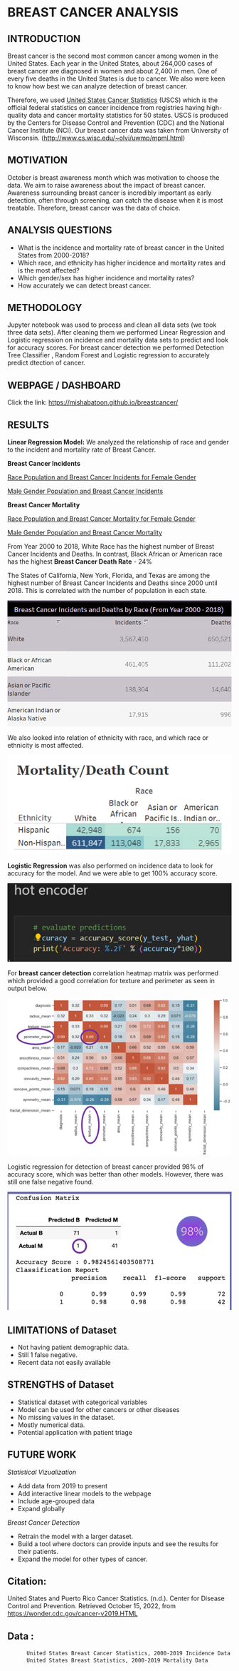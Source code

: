 # BREAST CANCER ANALYSIS



## INTRODUCTION
Breast cancer is the second most common cancer among women in the United States. Each year in the United States, about 264,000 cases of breast cancer are diagnosed in women and about 2,400 in men. One of every five deaths in the United States is due to cancer. We also were keen to know how best we can analyze detection of breast cancer.

Therefore, we used [United States Cancer Statistics](https://www.cdc.gov/cancer/uscs) (USCS) which is the official federal statistics on cancer incidence from registries having high-quality data and cancer mortality statistics for 50 states. USCS is produced by the Centers for Disease Control and Prevention (CDC) and the National Cancer Institute (NCI). Our breast cancer data was taken from University of Wisconsin. (http://www.cs.wisc.edu/~olvi/uwmp/mpml.html)

## MOTIVATION
October is breast awareness month which was motivation to choose the data. We aim to raise awareness about the impact of breast cancer. Awareness surrounding breast cancer is incredibly important as early detection, often through screening, can catch the disease when it is most treatable. Therefore, breast cancer was the data of choice. 

## ANALYSIS QUESTIONS
- What is the incidence and mortality rate of breast cancer in the United States from 2000-2018? 
- Which race, and ethnicity has higher incidence and mortality rates and is the most affected?
- Which gender/sex has higher incidence and mortality rates?
- How accurately we can detect breast cancer.

## METHODOLOGY
Jupyter notebook was used to process and clean all data sets (we took three data sets). After cleaning them we performed Linear Regression and Logistic regression on incidence and mortality data sets to predict and look for accuracy scores. For breast cancer detection we performed Detection Tree Classifier , Random Forest and Logistic regression to accurately predict dtection of cancer.


## WEBPAGE / DASHBOARD
Click the link: https://mishabatoon.github.io/breastcancer/

## RESULTS

**Linear Regression Model:** We analyzed the relationship of race and gender to the incident and mortality rate of Breast Cancer.

**Breast Cancer Incidents**

[Race Population and Breast Cancer Incidents for Female Gender](https://github.com/Mishabatoon/Healthcare_Project/tree/main/Linear%20Regression%20-%20Races_Incident%20Rate)

[Male Gender Population and Breast Cancer Incidents](https://github.com/Mishabatoon/Healthcare_Project/blob/main/Linear%20Regression%20-%20Races_Incident%20Rate/Linear%20Regression%20-%20Breast%20Cancer%20-%20Male%20Incident.ipynb)



**Breast Cancer Mortality**

[Race Population and Breast Cancer Mortality for Female Gender](https://github.com/Mishabatoon/Healthcare_Project/tree/main/Linear%20Regression%20-%20Mortality%20Rate)

[Male Gender Population and Breast Cancer Mortality](https://github.com/Mishabatoon/Healthcare_Project/blob/main/Linear%20Regression%20-%20Mortality%20Rate/Linear%20Regression%20-%20Breast%20Cancer%20-%20Male%20Mortality%20rate.ipynb)

From Year 2000 to 2018, White Race has the highest number of Breast Cancer Incidents and Deaths. In contrast, Black African or American race has the highest **Breast Cancer Death Rate** - 24%

The States of California, New York, Florida, and Texas are among the highest number of Breast Cancer Incidents and Deaths since 2000 until 2018. This is correlated with the number of population in each state.


![combination](resource/incidence%26death.png)

We also looked into relation of ethnicity with race, and which race or ethnicity is most affected.

![ethnicity](resource/ethnicity.png)

**Logistic Regression** was also performed on incidence data to look for accuracy for the model. And we were able to get 100% accuracy score.

![incidence1](resource/incidence1.png)

For **breast cancer detection** correlation heatmap matrix was performed which provided a good correlation for texture and perimeter as seen in output below.

![heatmap](resource/heatmap.png)

Logistic regression for detection of breast cancer provided 98% of accuracy score, which was better than other models. However, there was still one false negative found.

![logisticR](resource/logistic2.png)


## LIMITATIONS of Dataset
- Not having patient demographic data.
- Still 1 false negative. 
- Recent data not easily available

## STRENGTHS of Dataset
- Statistical dataset with categorical variables
- Model can be used for other cancers or other diseases
- No missing values in the dataset.
- Mostly numerical data.
- Potential application with patient triage

## FUTURE WORK

*Statistical Vizualization*
- Add data from 2019 to present
- Add interactive linear models to the webpage
- Include age-grouped data
- Expand globally

*Breast Cancer Detection*
- Retrain the model with a larger dataset. 
- Build a tool where doctors can provide inputs and see the results for their patients.
- Expand the model for other types of cancer.

## Citation: 
United States and Puerto Rico Cancer Statistics. (n.d.). Center for Disease Control and Prevention. Retrieved October 15, 2022, from https://wonder.cdc.gov/cancer-v2019.HTML
## Data : 
          United States Breast Cancer Statistics, 2000-2019 Incidence Data
          United States Breast Statistics, 2000-2019 Mortality Data

